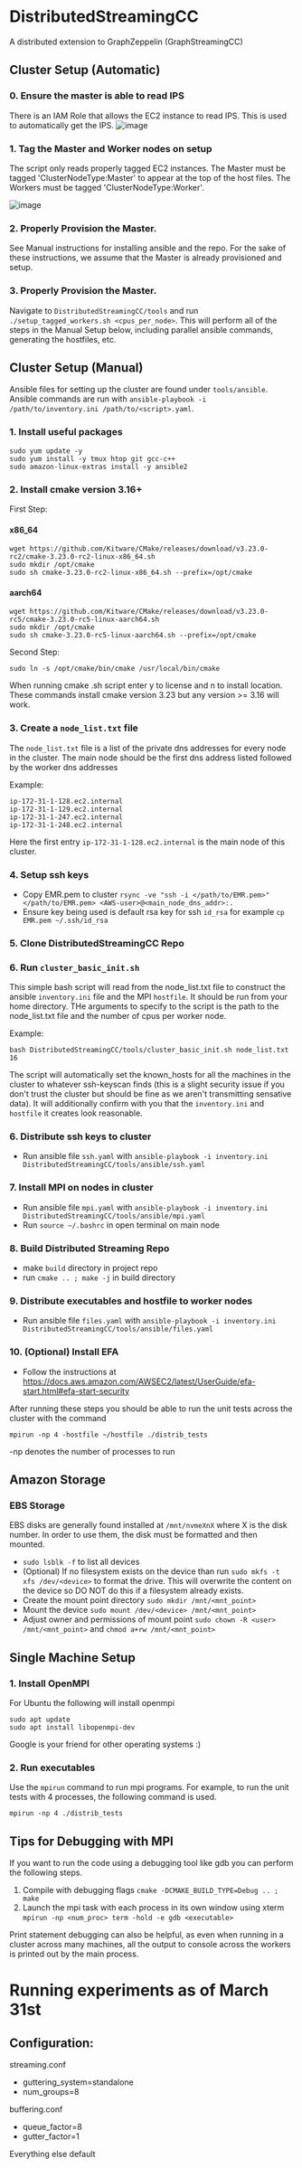 # DistributedStreamingCC
A distributed extension to GraphZeppelin (GraphStreamingCC)

## Cluster Setup (Automatic)
### 0. Ensure the master is able to read IPS
There is an IAM Role that allows the EC2 instance to read IPS. This is used to automatically get the IPS.
![image](https://user-images.githubusercontent.com/4708326/164508403-70fbb271-fa4c-4145-9093-ff86320e1bba.png)

### 1. Tag the Master and Worker nodes on setup

The script only reads properly tagged EC2 instances. The Master must be tagged 'ClusterNodeType:Master' to appear at the top of the host files. The Workers must be tagged 'ClusterNodeType:Worker'.

![image](https://user-images.githubusercontent.com/4708326/164511717-02f2feee-a9f8-4b04-a35e-fb53be5140ee.png)

### 2. Properly Provision the Master.
See Manual instructions for installing ansible and the repo. For the sake of these instructions, we assume that the Master is already provisioned and setup.

### 3. Properly Provision the Master.
Navigate to `DistributedStreamingCC/tools` and run `./setup_tagged_workers.sh <cpus_per_node>`.
This will perform all of the steps in the Manual Setup below, including parallel ansible commands, generating the hostfiles, etc.


## Cluster Setup (Manual)
Ansible files for setting up the cluster are found under `tools/ansible`.  
Ansible commands are run with `ansible-playbook -i /path/to/inventory.ini /path/to/<script>.yaml`.  

### 1. Install useful packages
```
sudo yum update -y
sudo yum install -y tmux htop git gcc-c++
sudo amazon-linux-extras install -y ansible2
```

### 2. Install cmake version 3.16+
First Step:
#### x86_64
```
wget https://github.com/Kitware/CMake/releases/download/v3.23.0-rc2/cmake-3.23.0-rc2-linux-x86_64.sh
sudo mkdir /opt/cmake
sudo sh cmake-3.23.0-rc2-linux-x86_64.sh --prefix=/opt/cmake
```
#### aarch64
```
wget https://github.com/Kitware/CMake/releases/download/v3.23.0-rc5/cmake-3.23.0-rc5-linux-aarch64.sh
sudo mkdir /opt/cmake
sudo sh cmake-3.23.0-rc5-linux-aarch64.sh --prefix=/opt/cmake
```
Second Step:
```
sudo ln -s /opt/cmake/bin/cmake /usr/local/bin/cmake
```
When running cmake .sh script enter y to license and n to install location.  
These commands install cmake version 3.23 but any version >= 3.16 will work.

### 3. Create a `node_list.txt` file
The `node_list.txt` file is a list of the private dns addresses for every node in the cluster. The main node should be the first dns address listed followed by the worker dns addresses

Example:
```
ip-172-31-1-128.ec2.internal
ip-172-31-1-129.ec2.internal
ip-172-31-1-247.ec2.internal
ip-172-31-1-248.ec2.internal
```
Here the first entry `ip-172-31-1-128.ec2.internal` is the main node of this cluster.

### 4. Setup ssh keys
* Copy EMR.pem to cluster `rsync -ve "ssh -i </path/to/EMR.pem>" </path/to/EMR.pem> <AWS-user>@<main_node_dns_addr>:.`
* Ensure key being used is default rsa key for ssh `id_rsa` for example `cp EMR.pem ~/.ssh/id_rsa`

### 5. Clone DistributedStreamingCC Repo

### 6. Run `cluster_basic_init.sh`
This simple bash script will read from the node_list.txt file to construct the ansible `inventory.ini` file and the MPI `hostfile`. It should be run from your home directory. THe arguments to specify to the script is the path to the node_list.txt file and the number of cpus per worker node.

Example:
```
bash DistributedStreamingCC/tools/cluster_basic_init.sh node_list.txt 16
```
The script will automatically set the known_hosts for all the machines in the cluster to whatever ssh-keyscan finds (this is a slight security issue if you don't trust the cluster but should be fine as we aren't transmitting sensative data). It will additionally confirm with you that the `inventory.ini` and `hostfile` it creates look reasonable.

### 6. Distribute ssh keys to cluster
* Run ansible file `ssh.yaml` with `ansible-playbook -i inventory.ini DistributedStreamingCC/tools/ansible/ssh.yaml`

### 7. Install MPI on nodes in cluster
* Run ansible file `mpi.yaml` with `ansible-playbook -i inventory.ini DistributedStreamingCC/tools/ansible/mpi.yaml`
* Run `source ~/.bashrc` in open terminal on main node

### 8. Build Distributed Streaming Repo
* make `build` directory in project repo
* run `cmake .. ; make -j` in build directory

### 9. Distribute executables and hostfile to worker nodes
*  Run ansible file `files.yaml` with `ansible-playbook -i inventory.ini DistributedStreamingCC/tools/ansible/files.yaml`

### 10. (Optional) Install EFA
* Follow the instructions at https://docs.aws.amazon.com/AWSEC2/latest/UserGuide/efa-start.html#efa-start-security

After running these steps you should be able to run the unit tests across the cluster with the command
```
mpirun -np 4 -hostfile ~/hostfile ./distrib_tests
```
-np denotes the number of processes to run

## Amazon Storage
### EBS Storage
EBS disks are generally found installed at `/mnt/nvmeXnX` where X is the disk number. In order to use them, the disk must be formatted and then mounted.
* `sudo lsblk -f` to list all devices
* (Optional) If no filesystem exists on the device than run `sudo mkfs -t xfs /dev/<device>` to format the drive. This will overwrite the content on the device so DO NOT do this if a filesystem already exists.
* Create the mount point directory `sudo mkdir /mnt/<mnt_point>`
* Mount the device `sudo mount /dev/<device> /mnt/<mnt_point>`
* Adjust owner and permissions of mount point `sudo chown -R <user> /mnt/<mnt_point>` and `chmod a+rw /mnt/<mnt_point>` 

## Single Machine Setup

### 1. Install OpenMPI
For Ubuntu the following will install openmpi
```
sudo apt update
sudo apt install libopenmpi-dev
```
Google is your friend for other operating systems :)

### 2. Run executables
Use the `mpirun` command to run mpi programs. For example, to run the unit tests with 4 processes, the following command is used.
```
mpirun -np 4 ./distrib_tests
```

## Tips for Debugging with MPI
If you want to run the code using a debugging tool like gdb you can perform the following steps.
1. Compile with debugging flags `cmake -DCMAKE_BUILD_TYPE=Debug .. ; make`
2. Launch the mpi task with each process in its own window using xterm `mpirun -np <num_proc> term -hold -e gdb <executable>`

Print statement debugging can also be helpful, as even when running in a cluster across many machines, all the output to console across the workers is printed out by the main process. 

# Running experiments as of March 31st
## Configuration:
streaming.conf
* guttering_system=standalone
* num_groups=8

buffering.conf
* queue_factor=8
* gutter_factor=1

Everything else default
